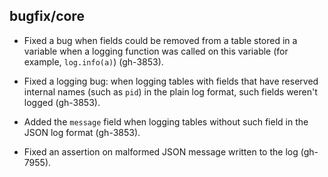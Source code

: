 ## bugfix/core

* Fixed a bug when fields could be removed from a table stored in a variable
  when a logging function was called on this variable (for example,
  `log.info(a)`) (gh-3853).

* Fixed a logging bug: when logging tables with fields that have reserved
  internal names (such as `pid`) in the plain log format, such fields weren't
  logged (gh-3853).

* Added the `message` field when logging tables without such field in the JSON
  log format (gh-3853).

* Fixed an assertion on malformed JSON message written to the log (gh-7955).
